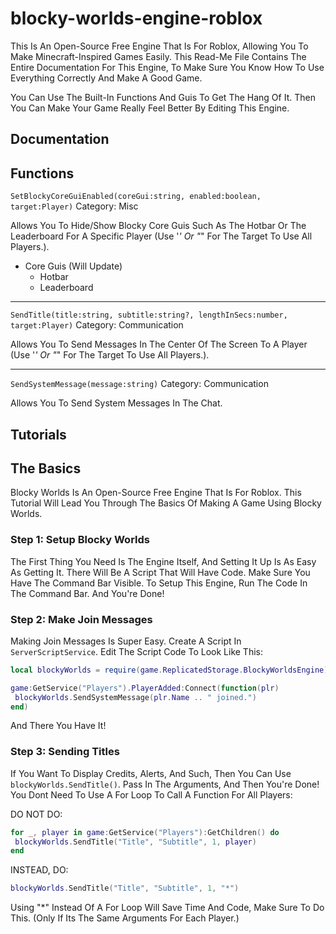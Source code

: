 # blocky-worlds-engine-roblox
This Is An Open-Source Free Engine That Is For Roblox, Allowing You To Make Minecraft-Inspired Games Easily.
This Read-Me File Contains The Entire Documentation For This Engine, To Make Sure You Know How To Use Everything Correctly
And Make A Good Game.

You Can Use The Built-In Functions And Guis To Get The Hang Of It.
Then You Can Make Your Game Really Feel Better By Editing This Engine.

Documentation
---
## Functions
`SetBlockyCoreGuiEnabled(coreGui:string, enabled:boolean, target:Player)` Category: Misc

Allows You To Hide/Show Blocky Core Guis Such As The Hotbar Or The Leaderboard For A Specific Player (Use '*' Or "*" For The Target To Use All Players.).
* Core Guis (Will Update)
  * Hotbar
  * Leaderboard
 ___ 
 `SendTitle(title:string, subtitle:string?, lengthInSecs:number, target:Player)` Category: Communication
 
 Allows You To Send Messages In The Center Of The Screen To A Player (Use '*' Or "*" For The Target To Use All Players.).
 ___
 `SendSystemMessage(message:string)` Category: Communication
 
 Allows You To Send System Messages In The Chat.
 
 Tutorials
 ---
 ## The Basics
 Blocky Worlds Is An Open-Source Free Engine That Is For Roblox.
 This Tutorial Will Lead You Through The Basics Of Making A Game Using
 Blocky Worlds.
 
 ### Step 1: Setup Blocky Worlds
 The First Thing You Need Is The Engine Itself,
 And Setting It Up Is As Easy As Getting It.
 There Will Be A Script That Will Have Code.
 Make Sure You Have The Command Bar Visible.
 To Setup This Engine, Run The Code In The
 Command Bar. And You're Done!
 
 ### Step 2: Make Join Messages
 Making Join Messages Is Super Easy.
 Create A Script In `ServerScriptService`.
 Edit The Script Code To Look Like This:
 ```lua
 local blockyWorlds = require(game.ReplicatedStorage.BlockyWorldsEngine)

 game:GetService("Players").PlayerAdded:Connect(function(plr)
  blockyWorlds.SendSystemMessage(plr.Name .. " joined.")
 end)
 ```
 And There You Have It!
 
 ### Step 3: Sending Titles
 If You Want To Display Credits, Alerts, And Such, Then
 You Can Use `blockyWorlds.SendTitle()`.
 Pass In The Arguments, And Then You're Done!
 You Dont Need To Use A For Loop To Call A Function For
 All Players:
 
 DO NOT DO:
 ```lua
 for _, player in game:GetService("Players"):GetChildren() do
  blockyWorlds.SendTitle("Title", "Subtitle", 1, player)
 end
 ```
 
 INSTEAD, DO:
 ```lua
 blockyWorlds.SendTitle("Title", "Subtitle", 1, "*")
 ```
 
 Using "*" Instead Of A For Loop Will Save Time And Code, Make
 Sure To Do This. (Only If Its The Same Arguments For Each Player.)
